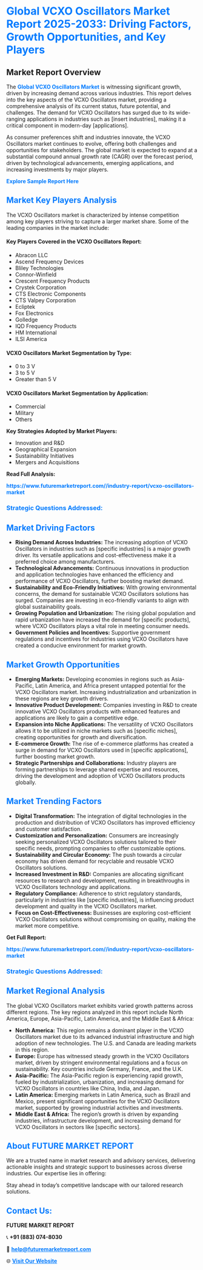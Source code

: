<h1 style="color: #007BFF;">Global VCXO Oscillators Market Report 2025-2033: Driving Factors, Growth Opportunities, and Key Players</h1>

<section id="overview">
<h2>Market Report Overview</h2>
<p>The <a href="https://www.futuremarketreport.com//industry-report/vcxo-oscillators-market" style="color: #007BFF; text-decoration: none;"><strong>Global VCXO Oscillators Market</strong></a> is witnessing significant growth, driven by increasing demand across various industries. This report delves into the key aspects of the VCXO Oscillators market, providing a comprehensive analysis of its current status, future potential, and challenges. The demand for VCXO Oscillators has surged due to its wide-ranging applications in industries such as [insert industries], making it a critical component in modern-day [applications].</p>
<p>As consumer preferences shift and industries innovate, the VCXO Oscillators market continues to evolve, offering both challenges and opportunities for stakeholders. The global market is expected to expand at a substantial compound annual growth rate (CAGR) over the forecast period, driven by technological advancements, emerging applications, and increasing investments by major players.</p>
</section>

<section id="overview">
<p><a href="https://www.futuremarketreport.com//request-sample/reportId=47290" style="color: #007BFF; text-decoration: none;"><strong>Explore Sample Report Here</strong></a></p>
</section>

<section id="key-players">
<h2 style="color: #007BFF;">Market Key Players Analysis</h2>
<p>The VCXO Oscillators market is characterized by intense competition among key players striving to capture a larger market share. Some of the leading companies in the market include:</p>
<h4>Key Players Covered in the VCXO Oscillators Report:</h4>
<ul><li>Abracon LLC</li><li>Ascend Frequency Devices</li><li>Bliley Technologies</li><li>Connor-Winfield</li><li>Crescent Frequency Products</li><li>Crystek Corporation</li><li>CTS Electronic Components</li><li>CTS Valpey Corporation</li><li>Ecliptek</li><li>Fox Electronics</li><li>Golledge</li><li>IQD Frequency Products</li><li>HM International</li><li>ILSI America</li></ul>
<h4>VCXO Oscillators Market Segmentation by Type:</h4>
<ul><li>0 to 3 V</li><li>3 to 5 V</li><li>Greater than 5 V</li></ul>

<h4>VCXO Oscillators Market Segmentation by Application:</h4>
<ul><li>Commercial</li><li>Military</li><li>Others</li></ul>
<p><strong>Key Strategies Adopted by Market Players:</strong></p>
<ul>
<li>Innovation and R&D</li>
<li>Geographical Expansion</li>
<li>Sustainability Initiatives</li>
<li>Mergers and Acquisitions</li>
</ul>
</section>

<section>
<p><strong>Read Full Analysis: </strong></p><a href="https://www.futuremarketreport.com//industry-report/vcxo-oscillators-market" style="color: #007BFF; text-decoration: none;"><strong>https://www.futuremarketreport.com//industry-report/vcxo-oscillators-market</strong></a>
<h3 style="color: #007BFF;">Strategic Questions Addressed:</h3>
</section>

<section id="driving-factors">
<h2 style="color: #007BFF;">Market Driving Factors</h2>
<ul>
<li><strong>Rising Demand Across Industries:</strong> The increasing adoption of VCXO Oscillators in industries such as [specific industries] is a major growth driver. Its versatile applications and cost-effectiveness make it a preferred choice among manufacturers.</li>
<li><strong>Technological Advancements:</strong> Continuous innovations in production and application technologies have enhanced the efficiency and performance of VCXO Oscillators, further boosting market demand.</li>
<li><strong>Sustainability and Eco-Friendly Initiatives:</strong> With growing environmental concerns, the demand for sustainable VCXO Oscillators solutions has surged. Companies are investing in eco-friendly variants to align with global sustainability goals.</li>
<li><strong>Growing Population and Urbanization:</strong> The rising global population and rapid urbanization have increased the demand for [specific products], where VCXO Oscillators plays a vital role in meeting consumer needs.</li>
<li><strong>Government Policies and Incentives:</strong> Supportive government regulations and incentives for industries using VCXO Oscillators have created a conducive environment for market growth.</li>
</ul>
</section>

<section id="growth-opportunities">
<h2 style="color: #007BFF;">Market Growth Opportunities</h2>
<ul>
<li><strong>Emerging Markets:</strong> Developing economies in regions such as Asia-Pacific, Latin America, and Africa present untapped potential for the VCXO Oscillators market. Increasing industrialization and urbanization in these regions are key growth drivers.</li>
<li><strong>Innovative Product Development:</strong> Companies investing in R&D to create innovative VCXO Oscillators products with enhanced features and applications are likely to gain a competitive edge.</li>
<li><strong>Expansion into Niche Applications:</strong> The versatility of VCXO Oscillators allows it to be utilized in niche markets such as [specific niches], creating opportunities for growth and diversification.</li>
<li><strong>E-commerce Growth:</strong> The rise of e-commerce platforms has created a surge in demand for VCXO Oscillators used in [specific applications], further boosting market growth.</li>
<li><strong>Strategic Partnerships and Collaborations:</strong> Industry players are forming partnerships to leverage shared expertise and resources, driving the development and adoption of VCXO Oscillators products globally.</li>
</ul>
</section>

<section id="trending-factors">
<h2 style="color: #007BFF;">Market Trending Factors</h2>
<ul>
<li><strong>Digital Transformation:</strong> The integration of digital technologies in the production and distribution of VCXO Oscillators has improved efficiency and customer satisfaction.</li>
<li><strong>Customization and Personalization:</strong> Consumers are increasingly seeking personalized VCXO Oscillators solutions tailored to their specific needs, prompting companies to offer customizable options.</li>
<li><strong>Sustainability and Circular Economy:</strong> The push towards a circular economy has driven demand for recyclable and reusable VCXO Oscillators solutions.</li>
<li><strong>Increased Investment in R&D:</strong> Companies are allocating significant resources to research and development, resulting in breakthroughs in VCXO Oscillators technology and applications.</li>
<li><strong>Regulatory Compliance:</strong> Adherence to strict regulatory standards, particularly in industries like [specific industries], is influencing product development and quality in the VCXO Oscillators market.</li>
<li><strong>Focus on Cost-Effectiveness:</strong> Businesses are exploring cost-efficient VCXO Oscillators solutions without compromising on quality, making the market more competitive.</li>
</ul>
</section>

<section>
<p><strong>Get Full Report: </strong></p><a href="https://www.futuremarketreport.com//industry-report/vcxo-oscillators-market" style="color: #007BFF; text-decoration: none;"><strong>https://www.futuremarketreport.com//industry-report/vcxo-oscillators-market</strong></a>
<h3 style="color: #007BFF;">Strategic Questions Addressed:</h3>
</section>


<section id="regional-analysis">
<h2 style="color: #007BFF;">Market Regional Analysis</h2>
<p>The global VCXO Oscillators market exhibits varied growth patterns across different regions. The key regions analyzed in this report include North America, Europe, Asia-Pacific, Latin America, and the Middle East & Africa:</p>
<ul>
<li><strong>North America:</strong> This region remains a dominant player in the VCXO Oscillators market due to its advanced industrial infrastructure and high adoption of new technologies. The U.S. and Canada are leading markets in this region.</li>
<li><strong>Europe:</strong> Europe has witnessed steady growth in the VCXO Oscillators market, driven by stringent environmental regulations and a focus on sustainability. Key countries include Germany, France, and the U.K.</li>
<li><strong>Asia-Pacific:</strong> The Asia-Pacific region is experiencing rapid growth, fueled by industrialization, urbanization, and increasing demand for VCXO Oscillators in countries like China, India, and Japan.</li>
<li><strong>Latin America:</strong> Emerging markets in Latin America, such as Brazil and Mexico, present significant opportunities for the VCXO Oscillators market, supported by growing industrial activities and investments.</li>
<li><strong>Middle East & Africa:</strong> The region’s growth is driven by expanding industries, infrastructure development, and increasing demand for VCXO Oscillators in sectors like [specific sectors].</li>
</ul>
</section>

<footer>
<h2 style="color: #007BFF;">About FUTURE MARKET REPORT</h2>
<p>We are a trusted name in market research and advisory services, delivering actionable insights and strategic support to businesses across diverse industries. Our expertise lies in offering:</p>

<p>Stay ahead in today’s competitive landscape with our tailored research solutions.</p>

<h2 style="color: #007BFF;">Contact Us:</h2>
<p><strong>FUTURE MARKET REPORT</strong></p>
<p>📞 <strong>+91 (883) 074-8030</strong></p>
<p>📧 <strong><a href="mailto:help@futuremarketreport.com" style="color: #007BFF;">help@futuremarketreport.com</a></strong></p>
<p>🌐 <strong><a href="https://www.futuremarketreport.com/" style="color: #007BFF;">Visit Our Website</a></strong></p>
</footer>